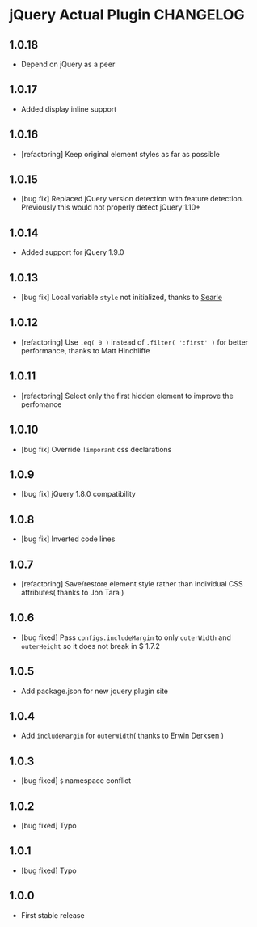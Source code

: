# jQuery Actual Plugin CHANGELOG

## 1.0.18

- Depend on jQuery as a peer



## 1.0.17

- Added display inline support



## 1.0.16

- [refactoring] Keep original element styles as far as possible



## 1.0.15

- [bug fix] Replaced jQuery version detection with feature detection. Previously this would not properly detect jQuery 1.10+



## 1.0.14

- Added support for jQuery 1.9.0



## 1.0.13

- [bug fix] Local variable `style` not initialized, thanks to [Searle](https://github.com/Searle)



## 1.0.12

- [refactoring] Use `.eq( 0 )` instead of `.filter( ':first' )` for better performance, thanks to Matt Hinchliffe



## 1.0.11

- [refactoring] Select only the first hidden element to improve the perfomance



## 1.0.10

- [bug fix] Override `!imporant` css declarations



## 1.0.9

- [bug fix] jQuery 1.8.0 compatibility



## 1.0.8

- [bug fix] Inverted code lines



## 1.0.7

- [refactoring] Save/restore element style rather than individual CSS attributes( thanks to Jon Tara )



## 1.0.6

- [bug fixed] Pass `configs.includeMargin` to only `outerWidth` and `outerHeight` so it does not break in $ 1.7.2



## 1.0.5

- Add package.json for new jquery plugin site



## 1.0.4

- Add `includeMargin` for `outerWidth`( thanks to Erwin Derksen )



## 1.0.3

- [bug fixed] `$` namespace conflict



## 1.0.2

- [bug fixed] Typo



## 1.0.1

- [bug fixed] Typo



## 1.0.0

- First stable release
